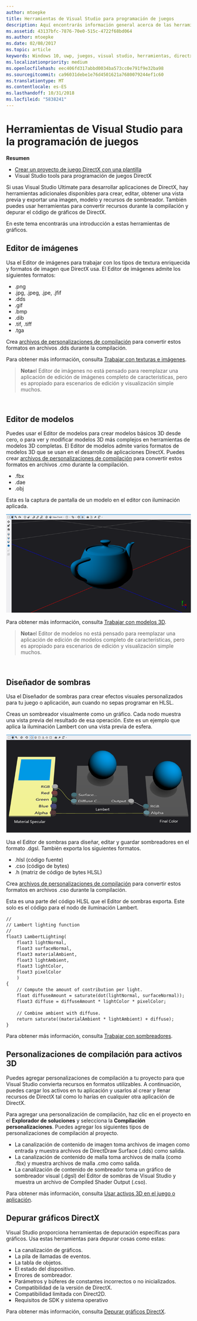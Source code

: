 ```yaml
---
author: mtoepke
title: Herramientas de Visual Studio para programación de juegos
description: Aquí encontrarás información general acerca de las herramientas específicas de DirectX disponibles en Visual Studio.
ms.assetid: 43137bfc-7876-70e0-515c-4722f68bd064
ms.author: mtoepke
ms.date: 02/08/2017
ms.topic: article
keywords: Windows 10, uwp, juegos, visual studio, herramientas, directx
ms.localizationpriority: medium
ms.openlocfilehash: eec406fd317abbd0034ba573cc0e791f9e32ba98
ms.sourcegitcommit: ca96031debe1e76d4501621a7680079244ef1c60
ms.translationtype: MT
ms.contentlocale: es-ES
ms.lasthandoff: 10/31/2018
ms.locfileid: "5838241"
---
```

# <a name="visual-studio-tools-for-game-programming"></a>Herramientas de Visual Studio para la programación de juegos



**Resumen**

-   [Crear un proyecto de juego DirectX con una plantilla](user-interface.md)
-   Visual Studio tools para programación de juegos DirectX


Si usas Visual Studio Ultimate para desarrollar aplicaciones de DirectX, hay herramientas adicionales disponibles para crear, editar, obtener una vista previa y exportar una imagen, modelo y recursos de sombreador. También puedes usar herramientas para convertir recursos durante la compilación y depurar el código de gráficos de DirectX.

En este tema encontrarás una introducción a estas herramientas de gráficos.

## <a name="image-editor"></a>Editor de imágenes


Usa el Editor de imágenes para trabajar con los tipos de textura enriquecida y formatos de imagen que DirectX usa. El Editor de imágenes admite los siguientes formatos:

-   .png
-   .jpg, .jpeg, .jpe, .jfif
-   .dds
-   .gif
-   .bmp
-   .dib
-   .tif, .tiff
-   .tga

Crea [archivos de personalizaciones de compilación](#build-customizations-for-3d-assets) para convertir estos formatos en archivos .dds durante la compilación.

Para obtener más información, consulta [Trabajar con texturas e imágenes](https://msdn.microsoft.com/library/windows/apps/hh873119.aspx).

> **Nota**el Editor de imágenes no está pensado para reemplazar una aplicación de edición de imágenes completo de características, pero es apropiado para escenarios de edición y visualización simple muchos.

 

## <a name="model-editor"></a>Editor de modelos


Puedes usar el Editor de modelos para crear modelos básicos 3D desde cero, o para ver y modificar modelos 3D más complejos en herramientas de modelos 3D completas. El Editor de modelos admite varios formatos de modelos 3D que se usan en el desarrollo de aplicaciones DirectX. Puedes crear [archivos de personalizaciones de compilación](#build-customizations-for-3d-assets) para convertir estos formatos en archivos .cmo durante la compilación.

-   .fbx
-   .dae
-   .obj

Esta es la captura de pantalla de un modelo en el editor con iluminación aplicada.

![tetera](images/modeleditor.png)

Para obtener más información, consulta [Trabajar con modelos 3D](https://msdn.microsoft.com/library/windows/apps/hh873114.aspx).

> **Nota**el Editor de modelos no está pensado para reemplazar una aplicación de edición de modelos completo de características, pero es apropiado para escenarios de edición y visualización simple muchos.

 

## <a name="shader-designer"></a>Diseñador de sombras


Usa el Diseñador de sombras para crear efectos visuales personalizados para tu juego o aplicación, aun cuando no sepas programar en HLSL.

Creas un sombreador visualmente como un gráfico. Cada nodo muestra una vista previa del resultado de esa operación. Este es un ejemplo que aplica la iluminación Lambert con una vista previa de esfera.

![gráfico de sombreador visual](images/shaderdesigner.png)

Usa el Editor de sombras para diseñar, editar y guardar sombreadores en el formato .dgsl. También exporta los siguientes formatos.

-   .hlsl (código fuente)
-   .cso (código de bytes)
-   .h (matriz de código de bytes HLSL)

Crea [archivos de personalizaciones de compilación](#build-customizations-for-3d-assets) para convertir estos formatos en archivos .cso durante la compilación.

Esta es una parte del código HLSL que el Editor de sombras exporta. Este solo es el código para el nodo de iluminación Lambert.

```hlsl
//
// Lambert lighting function
//
float3 LambertLighting(
    float3 lightNormal,
    float3 surfaceNormal,
    float3 materialAmbient,
    float3 lightAmbient,
    float3 lightColor,
    float3 pixelColor
    )
{
    // Compute the amount of contribution per light.
    float diffuseAmount = saturate(dot(lightNormal, surfaceNormal));
    float3 diffuse = diffuseAmount * lightColor * pixelColor;

    // Combine ambient with diffuse.
    return saturate((materialAmbient * lightAmbient) + diffuse);
}
```

Para obtener más información, consulta [Trabajar con sombreadores](https://msdn.microsoft.com/library/windows/apps/hh873117.aspx).

## <a name="build-customizations-for-3d-assets"></a>Personalizaciones de compilación para activos 3D


Puedes agregar personalizaciones de compilación a tu proyecto para que Visual Studio convierta recursos en formatos utilizables. A continuación, puedes cargar los activos en tu aplicación y usarlos al crear y llenar recursos de DirectX tal como lo harías en cualquier otra aplicación de DirectX.

Para agregar una personalización de compilación, haz clic en el proyecto en el **Explorador de soluciones** y selecciona la **Compilación personalizaciones**. Puedes agregar los siguientes tipos de personalizaciones de compilación al proyecto.

-   La canalización de contenido de imagen toma archivos de imagen como entrada y muestra archivos de DirectDraw Surface (.dds) como salida.
-   La canalización de contenido de malla toma archivos de malla (como .fbx) y muestra archivos de malla .cmo como salida.
-   La canalización de contenido de sombreador toma un gráfico de sombreador visual (.dgsl) del Editor de sombras de Visual Studio y muestra un archivo de Compiled Shader Output (.cso).

Para obtener más información, consulta [Usar activos 3D en el juego o aplicación](https://msdn.microsoft.com/library/windows/apps/hh972446.aspx).

## <a name="debugging-directx-graphics"></a>Depurar gráficos DirectX 


Visual Studio proporciona herramientas de depuración específicas para gráficos. Usa estas herramientas para depurar cosas como estas:

-   La canalización de gráficos.
-   La pila de llamadas de eventos.
-   La tabla de objetos.
-   El estado del dispositivo.
-   Errores de sombreador.
-   Parámetros y búferes de constantes incorrectos o no inicializados.
-   Compatibilidad de la versión de DirectX.
-   Compatibilidad limitada con Direct2D.
-   Requisitos de SDK y sistema operativo

Para obtener más información, consulta [Depurar gráficos DirectX](https://msdn.microsoft.com/library/windows/apps/hh315751.aspx).


 

 

 




